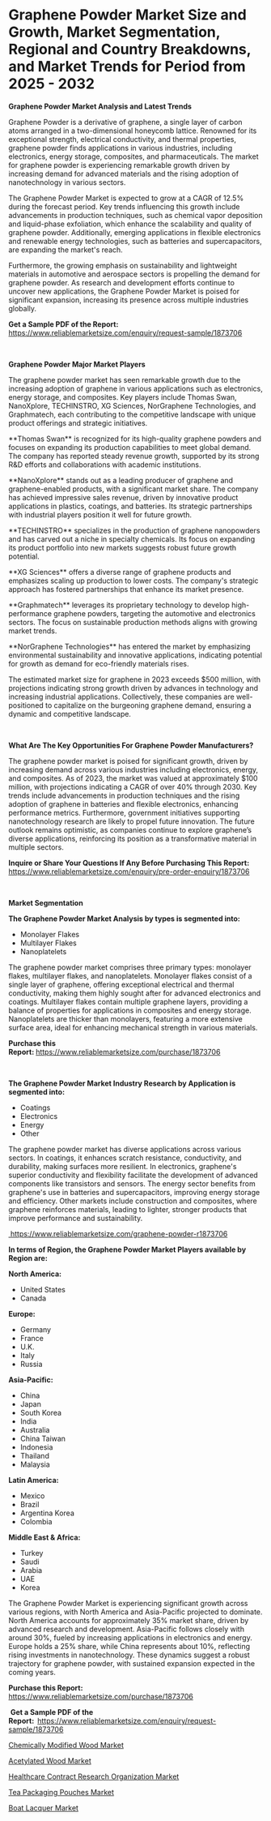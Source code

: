 <p><h1>Graphene Powder Market Size and Growth, Market Segmentation, Regional and Country Breakdowns, and Market Trends for Period from 2025 -  2032</h1></p><p><strong>Graphene Powder Market Analysis and Latest Trends</strong></p>
<p><p>Graphene Powder is a derivative of graphene, a single layer of carbon atoms arranged in a two-dimensional honeycomb lattice. Renowned for its exceptional strength, electrical conductivity, and thermal properties, graphene powder finds applications in various industries, including electronics, energy storage, composites, and pharmaceuticals. The market for graphene powder is experiencing remarkable growth driven by increasing demand for advanced materials and the rising adoption of nanotechnology in various sectors.</p><p>The Graphene Powder Market is expected to grow at a CAGR of 12.5% during the forecast period. Key trends influencing this growth include advancements in production techniques, such as chemical vapor deposition and liquid-phase exfoliation, which enhance the scalability and quality of graphene powder. Additionally, emerging applications in flexible electronics and renewable energy technologies, such as batteries and supercapacitors, are expanding the market's reach. </p><p>Furthermore, the growing emphasis on sustainability and lightweight materials in automotive and aerospace sectors is propelling the demand for graphene powder. As research and development efforts continue to uncover new applications, the Graphene Powder Market is poised for significant expansion, increasing its presence across multiple industries globally.</p></p>
<p><strong>Get a Sample PDF of the Report:&nbsp;</strong> <a href="https://www.reliablemarketsize.com/enquiry/request-sample/1873706?utm_campaign=1133&utm_medium=2&utm_source=Github&utm_content=ia&utm_term=31032025&utm_id=graphene-powder">https://www.reliablemarketsize.com/enquiry/request-sample/1873706</a></p>
<p>&nbsp;</p>
<p><strong>Graphene Powder Major Market Players</strong></p>
<p><p>The graphene powder market has seen remarkable growth due to the increasing adoption of graphene in various applications such as electronics, energy storage, and composites. Key players include Thomas Swan, NanoXplore, TECHINSTRO, XG Sciences, NorGraphene Technologies, and Graphmatech, each contributing to the competitive landscape with unique product offerings and strategic initiatives.</p><p>**Thomas Swan** is recognized for its high-quality graphene powders and focuses on expanding its production capabilities to meet global demand. The company has reported steady revenue growth, supported by its strong R&D efforts and collaborations with academic institutions.</p><p>**NanoXplore** stands out as a leading producer of graphene and graphene-enabled products, with a significant market share. The company has achieved impressive sales revenue, driven by innovative product applications in plastics, coatings, and batteries. Its strategic partnerships with industrial players position it well for future growth.</p><p>**TECHINSTRO** specializes in the production of graphene nanopowders and has carved out a niche in specialty chemicals. Its focus on expanding its product portfolio into new markets suggests robust future growth potential. </p><p>**XG Sciences** offers a diverse range of graphene products and emphasizes scaling up production to lower costs. The company's strategic approach has fostered partnerships that enhance its market presence.</p><p>**Graphmatech** leverages its proprietary technology to develop high-performance graphene powders, targeting the automotive and electronics sectors. The focus on sustainable production methods aligns with growing market trends.</p><p>**NorGraphene Technologies** has entered the market by emphasizing environmental sustainability and innovative applications, indicating potential for growth as demand for eco-friendly materials rises.</p><p>The estimated market size for graphene in 2023 exceeds $500 million, with projections indicating strong growth driven by advances in technology and increasing industrial applications. Collectively, these companies are well-positioned to capitalize on the burgeoning graphene demand, ensuring a dynamic and competitive landscape.</p></p>
<p>&nbsp;</p>
<p><strong>What Are The Key Opportunities For Graphene Powder Manufacturers?</strong></p>
<p><p>The graphene powder market is poised for significant growth, driven by increasing demand across various industries including electronics, energy, and composites. As of 2023, the market was valued at approximately $100 million, with projections indicating a CAGR of over 40% through 2030. Key trends include advancements in production techniques and the rising adoption of graphene in batteries and flexible electronics, enhancing performance metrics. Furthermore, government initiatives supporting nanotechnology research are likely to propel future innovation. The future outlook remains optimistic, as companies continue to explore graphene’s diverse applications, reinforcing its position as a transformative material in multiple sectors.</p></p>
<p><strong>Inquire or Share Your Questions If Any Before Purchasing This Report:</strong> <a href="https://www.reliablemarketsize.com/enquiry/pre-order-enquiry/1873706?utm_campaign=1133&utm_medium=2&utm_source=Github&utm_content=ia&utm_term=31032025&utm_id=graphene-powder">https://www.reliablemarketsize.com/enquiry/pre-order-enquiry/1873706</a></p>
<p>&nbsp;</p>
<p><strong>Market Segmentation</strong></p>
<p><strong>The Graphene Powder Market Analysis by types is segmented into:</strong></p>
<p><ul><li>Monolayer Flakes</li><li>Multilayer Flakes</li><li>Nanoplatelets</li></ul></p>
<p><p>The graphene powder market comprises three primary types: monolayer flakes, multilayer flakes, and nanoplatelets. Monolayer flakes consist of a single layer of graphene, offering exceptional electrical and thermal conductivity, making them highly sought after for advanced electronics and coatings. Multilayer flakes contain multiple graphene layers, providing a balance of properties for applications in composites and energy storage. Nanoplatelets are thicker than monolayers, featuring a more extensive surface area, ideal for enhancing mechanical strength in various materials.</p></p>
<p><strong>Purchase this Report:&nbsp;</strong><a href="https://www.reliablemarketsize.com/purchase/1873706?utm_campaign=1133&utm_medium=2&utm_source=Github&utm_content=ia&utm_term=31032025&utm_id=graphene-powder">https://www.reliablemarketsize.com/purchase/1873706</a></p>
<p>&nbsp;</p>
<p><strong>The Graphene Powder Market Industry Research by Application is segmented into:</strong></p>
<p><ul><li>Coatings</li><li>Electronics</li><li>Energy</li><li>Other</li></ul></p>
<p><p>The graphene powder market has diverse applications across various sectors. In coatings, it enhances scratch resistance, conductivity, and durability, making surfaces more resilient. In electronics, graphene's superior conductivity and flexibility facilitate the development of advanced components like transistors and sensors. The energy sector benefits from graphene's use in batteries and supercapacitors, improving energy storage and efficiency. Other markets include construction and composites, where graphene reinforces materials, leading to lighter, stronger products that improve performance and sustainability.</p></p>
<p><a href="https://www.reliablemarketsize.com/graphene-powder-r1873706?utm_campaign=1133&utm_medium=2&utm_source=Github&utm_content=ia&utm_term=31032025&utm_id=graphene-powder">&nbsp;https://www.reliablemarketsize.com/graphene-powder-r1873706</a></p>
<p><strong>In terms of Region, the Graphene Powder Market Players available by Region are:</strong></p>
<p>
    <p> <strong> North America: </strong>
        <ul>
            <li>United States</li>
            <li>Canada</li>
        </ul>
        </p> 
    <p> <strong> Europe: </strong>
        <ul>
            <li>Germany</li>
            <li>France</li>
            <li>U.K.</li>
            <li>Italy</li>
            <li>Russia</li>
        </ul>
        </p> 
    <p> <strong> Asia-Pacific: </strong>
        <ul>
            <li>China</li>
            <li>Japan</li>
            <li>South Korea</li>
            <li>India</li>
            <li>Australia</li>
            <li>China Taiwan</li>
            <li>Indonesia</li>
            <li>Thailand</li>
            <li>Malaysia</li>
        </ul>
        </p> 
    <p> <strong> Latin America: </strong>
        <ul>
            <li>Mexico</li>
            <li>Brazil</li>
            <li>Argentina Korea</li>
            <li>Colombia</li>
        </ul>
        </p> 
    <p> <strong> Middle East & Africa: </strong>
        <ul>
            <li>Turkey</li>
            <li>Saudi</li>
            <li>Arabia</li>
            <li>UAE</li>
            <li>Korea</li>
        </ul>
    </p>
    </p>
<p><p>The Graphene Powder Market is experiencing significant growth across various regions, with North America and Asia-Pacific projected to dominate. North America accounts for approximately 35% market share, driven by advanced research and development. Asia-Pacific follows closely with around 30%, fueled by increasing applications in electronics and energy. Europe holds a 25% share, while China represents about 10%, reflecting rising investments in nanotechnology. These dynamics suggest a robust trajectory for graphene powder, with sustained expansion expected in the coming years.</p></p>
<p><strong>Purchase this Report: </strong><a href="https://www.reliablemarketsize.com/purchase/1873706?utm_campaign=1133&utm_medium=2&utm_source=Github&utm_content=ia&utm_term=31032025&utm_id=graphene-powder">https://www.reliablemarketsize.com/purchase/1873706</a></p>
<p>&nbsp;<strong>Get a Sample PDF of the Report:&nbsp;&nbsp;</strong><a href="https://www.reliablemarketsize.com/enquiry/request-sample/1873706?utm_campaign=1133&utm_medium=2&utm_source=Github&utm_content=ia&utm_term=31032025&utm_id=graphene-powder">https://www.reliablemarketsize.com/enquiry/request-sample/1873706</a></p>
<p><strong></strong></p>
<p><p><a href="https://github.com/oatisorenscl/Market-Research-Report-List-1/blob/main/chemically-modified-wood-market.md?utm_campaign=1133&utm_medium=2&utm_source=Github&utm_content=ia&utm_term=31032025&utm_id=graphene-powder">Chemically Modified Wood Market</a></p><p><a href="https://github.com/norbyboyse4d/Market-Research-Report-List-1/blob/main/acetylated-wood-market.md?utm_campaign=1133&utm_medium=2&utm_source=Github&utm_content=ia&utm_term=31032025&utm_id=graphene-powder">Acetylated Wood Market</a></p><p><a href="https://github.com/jemalapoilly/Market-Research-Report-List-1/blob/main/healthcare-contract-research-organization-market.md?utm_campaign=1133&utm_medium=2&utm_source=Github&utm_content=ia&utm_term=31032025&utm_id=graphene-powder">Healthcare Contract Research Organization Market</a></p><p><a href="https://github.com/shapurforouz/Market-Research-Report-List-1/blob/main/tea-packaging-pouches-market.md?utm_campaign=1133&utm_medium=2&utm_source=Github&utm_content=ia&utm_term=31032025&utm_id=graphene-powder">Tea Packaging Pouches Market</a></p><p><a href="https://github.com/siriyagayo/Market-Research-Report-List-1/blob/main/boat-lacquer-market.md?utm_campaign=1133&utm_medium=2&utm_source=Github&utm_content=ia&utm_term=31032025&utm_id=graphene-powder">Boat Lacquer Market</a></p></p>
